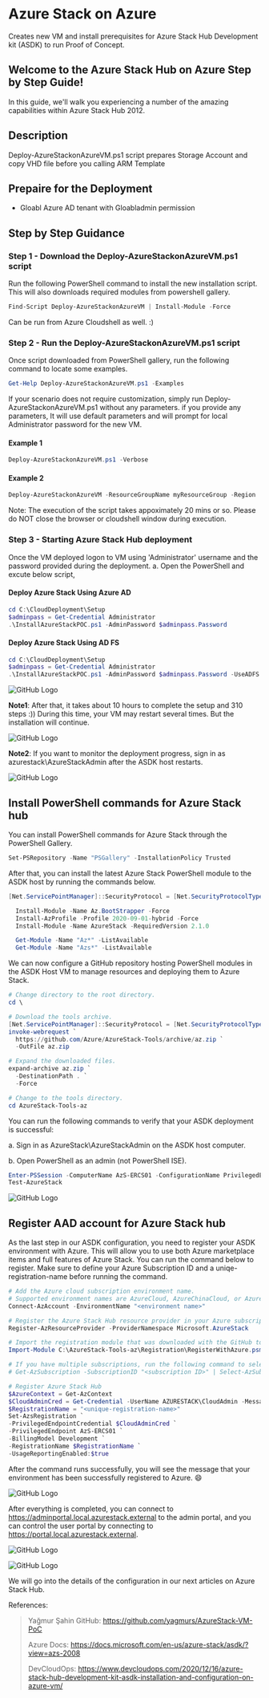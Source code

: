 # Azure Stack on Azure
Creates new VM and install prerequisites for Azure Stack Hub Development kit (ASDK) to run Proof of Concept.

## Welcome to the Azure Stack Hub on Azure Step by Step Guide!
In this guide, we'll walk you experiencing a number of the amazing capabilities within Azure Stack Hub 2012.

## Description
Deploy-AzureStackonAzureVM.ps1 script prepares Storage Account and copy VHD file before you calling ARM Template

## Prepaire for the Deployment
* Gloabl Azure AD tenant with Gloabladmin permission


## Step by Step Guidance
### Step 1 - Download the Deploy-AzureStackonAzureVM.ps1 script

Run the following PowerShell command to install the new installation script. This will also downloads required modules from powershell gallery.

```powershell
Find-Script Deploy-AzureStackonAzureVM | Install-Module -Force
```

Can be run from Azure Cloudshell as well. :)

### Step 2 - Run the Deploy-AzureStackonAzureVM.ps1 script

Once script downloaded from PowerShell gallery, run the following command to locate some examples.

```powershell
Get-Help Deploy-AzureStackonAzureVM.ps1 -Examples
```

If your scenario does not require customization, simply run Deploy-AzureStackonAzureVM.ps1 without any parameters. if you provide any parameters, It will use default parameters and will prompt for local Administrator password for the new VM.

#### Example 1

```powershell
Deploy-AzureStackonAzureVM.ps1 -Verbose
```

#### Example 2

```powershell
Deploy-AzureStackonAzureVM -ResourceGroupName myResourceGroup -Region 'West Europe' -VirtualMachineSize 'Standard_E32s_v3'
```

Note: The execution of the script takes appoximately 20 mins or so. Please do NOT close the browser or cloudshell window during execution.

### Step 3 - Starting Azure Stack Hub deployment
Once the VM deployed logon to VM using 'Administrator' username and the password provided during the deployment. 
a. Open the PowerShell and excute below script,

   #### Deploy Azure Stack Using Azure AD

```powershell
cd C:\CloudDeployment\Setup     
$adminpass = Get-Credential Administrator     
.\InstallAzureStackPOC.ps1 -AdminPassword $adminpass.Password
```
   #### Deploy Azure Stack Using AD FS

```powershell
cd C:\CloudDeployment\Setup     
$adminpass = Get-Credential Administrator 
.\InstallAzureStackPOC.ps1 -AdminPassword $adminpass.Password -UseADFS
```

![GitHub Logo](images/image02.png)

**Note1**: After that, it takes about 10 hours to complete the setup and 310 steps :)) During this time, your VM may restart several times. But the installation will continue. 

![GitHub Logo](images/image03.png)

**Note2**: If you want to monitor the deployment progress, sign in as azurestack\AzureStackAdmin after the ASDK host restarts.

![GitHub Logo](images/image04.png)



## Install PowerShell commands for Azure Stack hub

You can install PowerShell commands for Azure Stack through the PowerShell Gallery.

```powershell
Set-PSRepository -Name "PSGallery" -InstallationPolicy Trusted
```

After that, you can install the latest Azure Stack PowerShell module to the ASDK host by running the commands below.

```powershell
[Net.ServicePointManager]::SecurityProtocol = [Net.SecurityProtocolType]::Tls12

  Install-Module -Name Az.BootStrapper -Force
  Install-AzProfile -Profile 2020-09-01-hybrid -Force
  Install-Module -Name AzureStack -RequiredVersion 2.1.0

  Get-Module -Name "Az*" -ListAvailable
  Get-Module -Name "Azs*" -ListAvailable
```

We can now configure a GitHub repository hosting PowerShell modules in the ASDK Host VM to manage resources and deploying them to Azure Stack. 

```powershell
# Change directory to the root directory.
cd \

# Download the tools archive.
[Net.ServicePointManager]::SecurityProtocol = [Net.SecurityProtocolType]::Tls12 
invoke-webrequest `
  https://github.com/Azure/AzureStack-Tools/archive/az.zip `
  -OutFile az.zip

# Expand the downloaded files.
expand-archive az.zip `
  -DestinationPath . `
  -Force

# Change to the tools directory.
cd AzureStack-Tools-az
```

You can run the following commands to verify that your ASDK deployment is successful:

a. Sign in as AzureStack\AzureStackAdmin on the ASDK host computer.

b. Open PowerShell as an admin (not PowerShell ISE).

```powershell
Enter-PSSession -ComputerName AzS-ERCS01 -ConfigurationName PrivilegedEndpoint
Test-AzureStack
```

![GitHub Logo](images/image01.png)

## Register AAD account for Azure Stack hub

As the last step in our ASDK configuration, you need to register your ASDK environment with Azure. This will allow you to use both Azure marketplace items and full features of Azure Stack. You can run the command below to register. Make sure to define your Azure Subscription ID and a uniqe-registration-name before running the command.
 
```powershell
# Add the Azure cloud subscription environment name. 
# Supported environment names are AzureCloud, AzureChinaCloud, or AzureUSGovernment depending which Azure subscription you're using.
Connect-AzAccount -EnvironmentName "<environment name>"

# Register the Azure Stack Hub resource provider in your Azure subscription
Register-AzResourceProvider -ProviderNamespace Microsoft.AzureStack

# Import the registration module that was downloaded with the GitHub tools
Import-Module C:\AzureStack-Tools-az\Registration\RegisterWithAzure.psm1

# If you have multiple subscriptions, run the following command to select the one you want to use:
# Get-AzSubscription -SubscriptionID "<subscription ID>" | Select-AzSubscription

# Register Azure Stack Hub
$AzureContext = Get-AzContext
$CloudAdminCred = Get-Credential -UserName AZURESTACK\CloudAdmin -Message "Enter the credentials to access the privileged endpoint."
$RegistrationName = "<unique-registration-name>"
Set-AzsRegistration `
-PrivilegedEndpointCredential $CloudAdminCred `
-PrivilegedEndpoint AzS-ERCS01 `
-BillingModel Development `
-RegistrationName $RegistrationName `
-UsageReportingEnabled:$true
 ```

After the command runs successfully, you will see the message that your environment has been successfully registered to Azure. :smile:

![GitHub Logo](images/Image05.png)

After everything is completed, you can connect to https://adminportal.local.azurestack.external to the admin portal, and you can control the user portal by connecting to https://portal.local.azurestack.external.

![GitHub Logo](images/admimportal.png)

![GitHub Logo](images/userportal.png)

We will go into the details of the configuration in our next articles on Azure Stack Hub.

References:
> Yağmur Şahin GitHub: https://github.com/yagmurs/AzureStack-VM-PoC
>
> Azure Docs: https://docs.microsoft.com/en-us/azure-stack/asdk/?view=azs-2008
>
> DevCloudOps: https://www.devcloudops.com/2020/12/16/azure-stack-hub-development-kit-asdk-installation-and-configuration-on-azure-vm/
